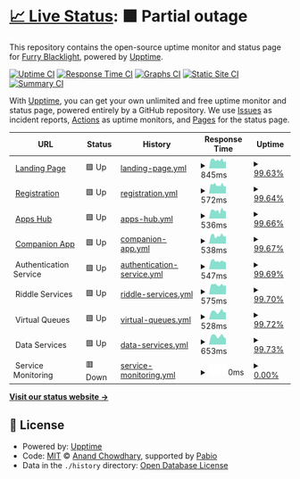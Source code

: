 # [📈 Live Status](https://fblacklight-organization.github.io/status): <!--live status--> **🟧 Partial outage**

This repository contains the open-source uptime monitor and status page for [Furry Blacklight](https://fblacklight.org), powered by [Upptime](https://github.com/upptime/upptime).

[![Uptime CI](https://github.com/fblacklight-organization/status/workflows/Uptime%20CI/badge.svg)](https://github.com/fblacklight-organization/status/actions?query=workflow%3A%22Uptime+CI%22)
[![Response Time CI](https://github.com/fblacklight-organization/status/workflows/Response%20Time%20CI/badge.svg)](https://github.com/fblacklight-organization/status/actions?query=workflow%3A%22Response+Time+CI%22)
[![Graphs CI](https://github.com/fblacklight-organization/status/workflows/Graphs%20CI/badge.svg)](https://github.com/fblacklight-organization/status/actions?query=workflow%3A%22Graphs+CI%22)
[![Static Site CI](https://github.com/fblacklight-organization/status/workflows/Static%20Site%20CI/badge.svg)](https://github.com/fblacklight-organization/status/actions?query=workflow%3A%22Static+Site+CI%22)
[![Summary CI](https://github.com/fblacklight-organization/status/workflows/Summary%20CI/badge.svg)](https://github.com/fblacklight-organization/status/actions?query=workflow%3A%22Summary+CI%22)

With [Upptime](https://upptime.js.org), you can get your own unlimited and free uptime monitor and status page, powered entirely by a GitHub repository. We use [Issues](https://github.com/fblacklight-organization/status/issues) as incident reports, [Actions](https://github.com/fblacklight-organization/status/actions) as uptime monitors, and [Pages](https://fblacklight-organization.github.io/status) for the status page.

<!--start: status pages-->
<!-- This summary is generated by Upptime (https://github.com/upptime/upptime) -->
<!-- Do not edit this manually, your changes will be overwritten -->
<!-- prettier-ignore -->
| URL | Status | History | Response Time | Uptime |
| --- | ------ | ------- | ------------- | ------ |
| <img alt="" src="https://icons.duckduckgo.com/ip3/www.fblacklight.org.ico" height="13"> [Landing Page](https://www.fblacklight.org/en) | 🟩 Up | [landing-page.yml](https://github.com/fblacklight-organization/status/commits/HEAD/history/landing-page.yml) | <details><summary><img alt="Response time graph" src="./graphs/landing-page/response-time-week.png" height="20"> 845ms</summary><br><a href="https://status.fblacklight.org/history/landing-page"><img alt="Response time 711" src="https://img.shields.io/endpoint?url=https%3A%2F%2Fraw.githubusercontent.com%2Ffblacklight-organization%2Fstatus%2FHEAD%2Fapi%2Flanding-page%2Fresponse-time.json"></a><br><a href="https://status.fblacklight.org/history/landing-page"><img alt="24-hour response time 793" src="https://img.shields.io/endpoint?url=https%3A%2F%2Fraw.githubusercontent.com%2Ffblacklight-organization%2Fstatus%2FHEAD%2Fapi%2Flanding-page%2Fresponse-time-day.json"></a><br><a href="https://status.fblacklight.org/history/landing-page"><img alt="7-day response time 845" src="https://img.shields.io/endpoint?url=https%3A%2F%2Fraw.githubusercontent.com%2Ffblacklight-organization%2Fstatus%2FHEAD%2Fapi%2Flanding-page%2Fresponse-time-week.json"></a><br><a href="https://status.fblacklight.org/history/landing-page"><img alt="30-day response time 802" src="https://img.shields.io/endpoint?url=https%3A%2F%2Fraw.githubusercontent.com%2Ffblacklight-organization%2Fstatus%2FHEAD%2Fapi%2Flanding-page%2Fresponse-time-month.json"></a><br><a href="https://status.fblacklight.org/history/landing-page"><img alt="1-year response time 711" src="https://img.shields.io/endpoint?url=https%3A%2F%2Fraw.githubusercontent.com%2Ffblacklight-organization%2Fstatus%2FHEAD%2Fapi%2Flanding-page%2Fresponse-time-year.json"></a></details> | <details><summary><a href="https://status.fblacklight.org/history/landing-page">99.63%</a></summary><a href="https://status.fblacklight.org/history/landing-page"><img alt="All-time uptime 54.98%" src="https://img.shields.io/endpoint?url=https%3A%2F%2Fraw.githubusercontent.com%2Ffblacklight-organization%2Fstatus%2FHEAD%2Fapi%2Flanding-page%2Fuptime.json"></a><br><a href="https://status.fblacklight.org/history/landing-page"><img alt="24-hour uptime 100.00%" src="https://img.shields.io/endpoint?url=https%3A%2F%2Fraw.githubusercontent.com%2Ffblacklight-organization%2Fstatus%2FHEAD%2Fapi%2Flanding-page%2Fuptime-day.json"></a><br><a href="https://status.fblacklight.org/history/landing-page"><img alt="7-day uptime 99.63%" src="https://img.shields.io/endpoint?url=https%3A%2F%2Fraw.githubusercontent.com%2Ffblacklight-organization%2Fstatus%2FHEAD%2Fapi%2Flanding-page%2Fuptime-week.json"></a><br><a href="https://status.fblacklight.org/history/landing-page"><img alt="30-day uptime 99.91%" src="https://img.shields.io/endpoint?url=https%3A%2F%2Fraw.githubusercontent.com%2Ffblacklight-organization%2Fstatus%2FHEAD%2Fapi%2Flanding-page%2Fuptime-month.json"></a><br><a href="https://status.fblacklight.org/history/landing-page"><img alt="1-year uptime 54.98%" src="https://img.shields.io/endpoint?url=https%3A%2F%2Fraw.githubusercontent.com%2Ffblacklight-organization%2Fstatus%2FHEAD%2Fapi%2Flanding-page%2Fuptime-year.json"></a></details>
| <img alt="" src="https://icons.duckduckgo.com/ip3/registration.fblacklight.org.ico" height="13"> [Registration](https://registration.fblacklight.org) | 🟩 Up | [registration.yml](https://github.com/fblacklight-organization/status/commits/HEAD/history/registration.yml) | <details><summary><img alt="Response time graph" src="./graphs/registration/response-time-week.png" height="20"> 572ms</summary><br><a href="https://status.fblacklight.org/history/registration"><img alt="Response time 534" src="https://img.shields.io/endpoint?url=https%3A%2F%2Fraw.githubusercontent.com%2Ffblacklight-organization%2Fstatus%2FHEAD%2Fapi%2Fregistration%2Fresponse-time.json"></a><br><a href="https://status.fblacklight.org/history/registration"><img alt="24-hour response time 531" src="https://img.shields.io/endpoint?url=https%3A%2F%2Fraw.githubusercontent.com%2Ffblacklight-organization%2Fstatus%2FHEAD%2Fapi%2Fregistration%2Fresponse-time-day.json"></a><br><a href="https://status.fblacklight.org/history/registration"><img alt="7-day response time 572" src="https://img.shields.io/endpoint?url=https%3A%2F%2Fraw.githubusercontent.com%2Ffblacklight-organization%2Fstatus%2FHEAD%2Fapi%2Fregistration%2Fresponse-time-week.json"></a><br><a href="https://status.fblacklight.org/history/registration"><img alt="30-day response time 636" src="https://img.shields.io/endpoint?url=https%3A%2F%2Fraw.githubusercontent.com%2Ffblacklight-organization%2Fstatus%2FHEAD%2Fapi%2Fregistration%2Fresponse-time-month.json"></a><br><a href="https://status.fblacklight.org/history/registration"><img alt="1-year response time 534" src="https://img.shields.io/endpoint?url=https%3A%2F%2Fraw.githubusercontent.com%2Ffblacklight-organization%2Fstatus%2FHEAD%2Fapi%2Fregistration%2Fresponse-time-year.json"></a></details> | <details><summary><a href="https://status.fblacklight.org/history/registration">99.64%</a></summary><a href="https://status.fblacklight.org/history/registration"><img alt="All-time uptime 93.50%" src="https://img.shields.io/endpoint?url=https%3A%2F%2Fraw.githubusercontent.com%2Ffblacklight-organization%2Fstatus%2FHEAD%2Fapi%2Fregistration%2Fuptime.json"></a><br><a href="https://status.fblacklight.org/history/registration"><img alt="24-hour uptime 100.00%" src="https://img.shields.io/endpoint?url=https%3A%2F%2Fraw.githubusercontent.com%2Ffblacklight-organization%2Fstatus%2FHEAD%2Fapi%2Fregistration%2Fuptime-day.json"></a><br><a href="https://status.fblacklight.org/history/registration"><img alt="7-day uptime 99.64%" src="https://img.shields.io/endpoint?url=https%3A%2F%2Fraw.githubusercontent.com%2Ffblacklight-organization%2Fstatus%2FHEAD%2Fapi%2Fregistration%2Fuptime-week.json"></a><br><a href="https://status.fblacklight.org/history/registration"><img alt="30-day uptime 87.21%" src="https://img.shields.io/endpoint?url=https%3A%2F%2Fraw.githubusercontent.com%2Ffblacklight-organization%2Fstatus%2FHEAD%2Fapi%2Fregistration%2Fuptime-month.json"></a><br><a href="https://status.fblacklight.org/history/registration"><img alt="1-year uptime 93.50%" src="https://img.shields.io/endpoint?url=https%3A%2F%2Fraw.githubusercontent.com%2Ffblacklight-organization%2Fstatus%2FHEAD%2Fapi%2Fregistration%2Fuptime-year.json"></a></details>
| <img alt="" src="https://icons.duckduckgo.com/ip3/apps.fblacklight.org.ico" height="13"> [Apps Hub](https://apps.fblacklight.org) | 🟩 Up | [apps-hub.yml](https://github.com/fblacklight-organization/status/commits/HEAD/history/apps-hub.yml) | <details><summary><img alt="Response time graph" src="./graphs/apps-hub/response-time-week.png" height="20"> 536ms</summary><br><a href="https://status.fblacklight.org/history/apps-hub"><img alt="Response time 587" src="https://img.shields.io/endpoint?url=https%3A%2F%2Fraw.githubusercontent.com%2Ffblacklight-organization%2Fstatus%2FHEAD%2Fapi%2Fapps-hub%2Fresponse-time.json"></a><br><a href="https://status.fblacklight.org/history/apps-hub"><img alt="24-hour response time 388" src="https://img.shields.io/endpoint?url=https%3A%2F%2Fraw.githubusercontent.com%2Ffblacklight-organization%2Fstatus%2FHEAD%2Fapi%2Fapps-hub%2Fresponse-time-day.json"></a><br><a href="https://status.fblacklight.org/history/apps-hub"><img alt="7-day response time 536" src="https://img.shields.io/endpoint?url=https%3A%2F%2Fraw.githubusercontent.com%2Ffblacklight-organization%2Fstatus%2FHEAD%2Fapi%2Fapps-hub%2Fresponse-time-week.json"></a><br><a href="https://status.fblacklight.org/history/apps-hub"><img alt="30-day response time 509" src="https://img.shields.io/endpoint?url=https%3A%2F%2Fraw.githubusercontent.com%2Ffblacklight-organization%2Fstatus%2FHEAD%2Fapi%2Fapps-hub%2Fresponse-time-month.json"></a><br><a href="https://status.fblacklight.org/history/apps-hub"><img alt="1-year response time 587" src="https://img.shields.io/endpoint?url=https%3A%2F%2Fraw.githubusercontent.com%2Ffblacklight-organization%2Fstatus%2FHEAD%2Fapi%2Fapps-hub%2Fresponse-time-year.json"></a></details> | <details><summary><a href="https://status.fblacklight.org/history/apps-hub">99.66%</a></summary><a href="https://status.fblacklight.org/history/apps-hub"><img alt="All-time uptime 99.76%" src="https://img.shields.io/endpoint?url=https%3A%2F%2Fraw.githubusercontent.com%2Ffblacklight-organization%2Fstatus%2FHEAD%2Fapi%2Fapps-hub%2Fuptime.json"></a><br><a href="https://status.fblacklight.org/history/apps-hub"><img alt="24-hour uptime 100.00%" src="https://img.shields.io/endpoint?url=https%3A%2F%2Fraw.githubusercontent.com%2Ffblacklight-organization%2Fstatus%2FHEAD%2Fapi%2Fapps-hub%2Fuptime-day.json"></a><br><a href="https://status.fblacklight.org/history/apps-hub"><img alt="7-day uptime 99.66%" src="https://img.shields.io/endpoint?url=https%3A%2F%2Fraw.githubusercontent.com%2Ffblacklight-organization%2Fstatus%2FHEAD%2Fapi%2Fapps-hub%2Fuptime-week.json"></a><br><a href="https://status.fblacklight.org/history/apps-hub"><img alt="30-day uptime 99.92%" src="https://img.shields.io/endpoint?url=https%3A%2F%2Fraw.githubusercontent.com%2Ffblacklight-organization%2Fstatus%2FHEAD%2Fapi%2Fapps-hub%2Fuptime-month.json"></a><br><a href="https://status.fblacklight.org/history/apps-hub"><img alt="1-year uptime 99.76%" src="https://img.shields.io/endpoint?url=https%3A%2F%2Fraw.githubusercontent.com%2Ffblacklight-organization%2Fstatus%2FHEAD%2Fapi%2Fapps-hub%2Fuptime-year.json"></a></details>
| <img alt="" src="https://icons.duckduckgo.com/ip3/companion.fblacklight.org.ico" height="13"> [Companion App](https://companion.fblacklight.org) | 🟩 Up | [companion-app.yml](https://github.com/fblacklight-organization/status/commits/HEAD/history/companion-app.yml) | <details><summary><img alt="Response time graph" src="./graphs/companion-app/response-time-week.png" height="20"> 538ms</summary><br><a href="https://status.fblacklight.org/history/companion-app"><img alt="Response time 486" src="https://img.shields.io/endpoint?url=https%3A%2F%2Fraw.githubusercontent.com%2Ffblacklight-organization%2Fstatus%2FHEAD%2Fapi%2Fcompanion-app%2Fresponse-time.json"></a><br><a href="https://status.fblacklight.org/history/companion-app"><img alt="24-hour response time 516" src="https://img.shields.io/endpoint?url=https%3A%2F%2Fraw.githubusercontent.com%2Ffblacklight-organization%2Fstatus%2FHEAD%2Fapi%2Fcompanion-app%2Fresponse-time-day.json"></a><br><a href="https://status.fblacklight.org/history/companion-app"><img alt="7-day response time 538" src="https://img.shields.io/endpoint?url=https%3A%2F%2Fraw.githubusercontent.com%2Ffblacklight-organization%2Fstatus%2FHEAD%2Fapi%2Fcompanion-app%2Fresponse-time-week.json"></a><br><a href="https://status.fblacklight.org/history/companion-app"><img alt="30-day response time 483" src="https://img.shields.io/endpoint?url=https%3A%2F%2Fraw.githubusercontent.com%2Ffblacklight-organization%2Fstatus%2FHEAD%2Fapi%2Fcompanion-app%2Fresponse-time-month.json"></a><br><a href="https://status.fblacklight.org/history/companion-app"><img alt="1-year response time 486" src="https://img.shields.io/endpoint?url=https%3A%2F%2Fraw.githubusercontent.com%2Ffblacklight-organization%2Fstatus%2FHEAD%2Fapi%2Fcompanion-app%2Fresponse-time-year.json"></a></details> | <details><summary><a href="https://status.fblacklight.org/history/companion-app">99.67%</a></summary><a href="https://status.fblacklight.org/history/companion-app"><img alt="All-time uptime 90.11%" src="https://img.shields.io/endpoint?url=https%3A%2F%2Fraw.githubusercontent.com%2Ffblacklight-organization%2Fstatus%2FHEAD%2Fapi%2Fcompanion-app%2Fuptime.json"></a><br><a href="https://status.fblacklight.org/history/companion-app"><img alt="24-hour uptime 100.00%" src="https://img.shields.io/endpoint?url=https%3A%2F%2Fraw.githubusercontent.com%2Ffblacklight-organization%2Fstatus%2FHEAD%2Fapi%2Fcompanion-app%2Fuptime-day.json"></a><br><a href="https://status.fblacklight.org/history/companion-app"><img alt="7-day uptime 99.67%" src="https://img.shields.io/endpoint?url=https%3A%2F%2Fraw.githubusercontent.com%2Ffblacklight-organization%2Fstatus%2FHEAD%2Fapi%2Fcompanion-app%2Fuptime-week.json"></a><br><a href="https://status.fblacklight.org/history/companion-app"><img alt="30-day uptime 99.92%" src="https://img.shields.io/endpoint?url=https%3A%2F%2Fraw.githubusercontent.com%2Ffblacklight-organization%2Fstatus%2FHEAD%2Fapi%2Fcompanion-app%2Fuptime-month.json"></a><br><a href="https://status.fblacklight.org/history/companion-app"><img alt="1-year uptime 90.11%" src="https://img.shields.io/endpoint?url=https%3A%2F%2Fraw.githubusercontent.com%2Ffblacklight-organization%2Fstatus%2FHEAD%2Fapi%2Fcompanion-app%2Fuptime-year.json"></a></details>
| <img alt="" src="https://icons.duckduckgo.com/ip3/null.ico" height="13"> Authentication Service | 🟩 Up | [authentication-service.yml](https://github.com/fblacklight-organization/status/commits/HEAD/history/authentication-service.yml) | <details><summary><img alt="Response time graph" src="./graphs/authentication-service/response-time-week.png" height="20"> 547ms</summary><br><a href="https://status.fblacklight.org/history/authentication-service"><img alt="Response time 477" src="https://img.shields.io/endpoint?url=https%3A%2F%2Fraw.githubusercontent.com%2Ffblacklight-organization%2Fstatus%2FHEAD%2Fapi%2Fauthentication-service%2Fresponse-time.json"></a><br><a href="https://status.fblacklight.org/history/authentication-service"><img alt="24-hour response time 379" src="https://img.shields.io/endpoint?url=https%3A%2F%2Fraw.githubusercontent.com%2Ffblacklight-organization%2Fstatus%2FHEAD%2Fapi%2Fauthentication-service%2Fresponse-time-day.json"></a><br><a href="https://status.fblacklight.org/history/authentication-service"><img alt="7-day response time 547" src="https://img.shields.io/endpoint?url=https%3A%2F%2Fraw.githubusercontent.com%2Ffblacklight-organization%2Fstatus%2FHEAD%2Fapi%2Fauthentication-service%2Fresponse-time-week.json"></a><br><a href="https://status.fblacklight.org/history/authentication-service"><img alt="30-day response time 530" src="https://img.shields.io/endpoint?url=https%3A%2F%2Fraw.githubusercontent.com%2Ffblacklight-organization%2Fstatus%2FHEAD%2Fapi%2Fauthentication-service%2Fresponse-time-month.json"></a><br><a href="https://status.fblacklight.org/history/authentication-service"><img alt="1-year response time 477" src="https://img.shields.io/endpoint?url=https%3A%2F%2Fraw.githubusercontent.com%2Ffblacklight-organization%2Fstatus%2FHEAD%2Fapi%2Fauthentication-service%2Fresponse-time-year.json"></a></details> | <details><summary><a href="https://status.fblacklight.org/history/authentication-service">99.69%</a></summary><a href="https://status.fblacklight.org/history/authentication-service"><img alt="All-time uptime 99.97%" src="https://img.shields.io/endpoint?url=https%3A%2F%2Fraw.githubusercontent.com%2Ffblacklight-organization%2Fstatus%2FHEAD%2Fapi%2Fauthentication-service%2Fuptime.json"></a><br><a href="https://status.fblacklight.org/history/authentication-service"><img alt="24-hour uptime 100.00%" src="https://img.shields.io/endpoint?url=https%3A%2F%2Fraw.githubusercontent.com%2Ffblacklight-organization%2Fstatus%2FHEAD%2Fapi%2Fauthentication-service%2Fuptime-day.json"></a><br><a href="https://status.fblacklight.org/history/authentication-service"><img alt="7-day uptime 99.69%" src="https://img.shields.io/endpoint?url=https%3A%2F%2Fraw.githubusercontent.com%2Ffblacklight-organization%2Fstatus%2FHEAD%2Fapi%2Fauthentication-service%2Fuptime-week.json"></a><br><a href="https://status.fblacklight.org/history/authentication-service"><img alt="30-day uptime 99.93%" src="https://img.shields.io/endpoint?url=https%3A%2F%2Fraw.githubusercontent.com%2Ffblacklight-organization%2Fstatus%2FHEAD%2Fapi%2Fauthentication-service%2Fuptime-month.json"></a><br><a href="https://status.fblacklight.org/history/authentication-service"><img alt="1-year uptime 99.97%" src="https://img.shields.io/endpoint?url=https%3A%2F%2Fraw.githubusercontent.com%2Ffblacklight-organization%2Fstatus%2FHEAD%2Fapi%2Fauthentication-service%2Fuptime-year.json"></a></details>
| <img alt="" src="https://icons.duckduckgo.com/ip3/null.ico" height="13"> Riddle Services | 🟩 Up | [riddle-services.yml](https://github.com/fblacklight-organization/status/commits/HEAD/history/riddle-services.yml) | <details><summary><img alt="Response time graph" src="./graphs/riddle-services/response-time-week.png" height="20"> 575ms</summary><br><a href="https://status.fblacklight.org/history/riddle-services"><img alt="Response time 475" src="https://img.shields.io/endpoint?url=https%3A%2F%2Fraw.githubusercontent.com%2Ffblacklight-organization%2Fstatus%2FHEAD%2Fapi%2Friddle-services%2Fresponse-time.json"></a><br><a href="https://status.fblacklight.org/history/riddle-services"><img alt="24-hour response time 528" src="https://img.shields.io/endpoint?url=https%3A%2F%2Fraw.githubusercontent.com%2Ffblacklight-organization%2Fstatus%2FHEAD%2Fapi%2Friddle-services%2Fresponse-time-day.json"></a><br><a href="https://status.fblacklight.org/history/riddle-services"><img alt="7-day response time 575" src="https://img.shields.io/endpoint?url=https%3A%2F%2Fraw.githubusercontent.com%2Ffblacklight-organization%2Fstatus%2FHEAD%2Fapi%2Friddle-services%2Fresponse-time-week.json"></a><br><a href="https://status.fblacklight.org/history/riddle-services"><img alt="30-day response time 498" src="https://img.shields.io/endpoint?url=https%3A%2F%2Fraw.githubusercontent.com%2Ffblacklight-organization%2Fstatus%2FHEAD%2Fapi%2Friddle-services%2Fresponse-time-month.json"></a><br><a href="https://status.fblacklight.org/history/riddle-services"><img alt="1-year response time 475" src="https://img.shields.io/endpoint?url=https%3A%2F%2Fraw.githubusercontent.com%2Ffblacklight-organization%2Fstatus%2FHEAD%2Fapi%2Friddle-services%2Fresponse-time-year.json"></a></details> | <details><summary><a href="https://status.fblacklight.org/history/riddle-services">99.70%</a></summary><a href="https://status.fblacklight.org/history/riddle-services"><img alt="All-time uptime 99.92%" src="https://img.shields.io/endpoint?url=https%3A%2F%2Fraw.githubusercontent.com%2Ffblacklight-organization%2Fstatus%2FHEAD%2Fapi%2Friddle-services%2Fuptime.json"></a><br><a href="https://status.fblacklight.org/history/riddle-services"><img alt="24-hour uptime 100.00%" src="https://img.shields.io/endpoint?url=https%3A%2F%2Fraw.githubusercontent.com%2Ffblacklight-organization%2Fstatus%2FHEAD%2Fapi%2Friddle-services%2Fuptime-day.json"></a><br><a href="https://status.fblacklight.org/history/riddle-services"><img alt="7-day uptime 99.70%" src="https://img.shields.io/endpoint?url=https%3A%2F%2Fraw.githubusercontent.com%2Ffblacklight-organization%2Fstatus%2FHEAD%2Fapi%2Friddle-services%2Fuptime-week.json"></a><br><a href="https://status.fblacklight.org/history/riddle-services"><img alt="30-day uptime 99.93%" src="https://img.shields.io/endpoint?url=https%3A%2F%2Fraw.githubusercontent.com%2Ffblacklight-organization%2Fstatus%2FHEAD%2Fapi%2Friddle-services%2Fuptime-month.json"></a><br><a href="https://status.fblacklight.org/history/riddle-services"><img alt="1-year uptime 99.92%" src="https://img.shields.io/endpoint?url=https%3A%2F%2Fraw.githubusercontent.com%2Ffblacklight-organization%2Fstatus%2FHEAD%2Fapi%2Friddle-services%2Fuptime-year.json"></a></details>
| <img alt="" src="https://icons.duckduckgo.com/ip3/null.ico" height="13"> Virtual Queues | 🟩 Up | [virtual-queues.yml](https://github.com/fblacklight-organization/status/commits/HEAD/history/virtual-queues.yml) | <details><summary><img alt="Response time graph" src="./graphs/virtual-queues/response-time-week.png" height="20"> 528ms</summary><br><a href="https://status.fblacklight.org/history/virtual-queues"><img alt="Response time 470" src="https://img.shields.io/endpoint?url=https%3A%2F%2Fraw.githubusercontent.com%2Ffblacklight-organization%2Fstatus%2FHEAD%2Fapi%2Fvirtual-queues%2Fresponse-time.json"></a><br><a href="https://status.fblacklight.org/history/virtual-queues"><img alt="24-hour response time 368" src="https://img.shields.io/endpoint?url=https%3A%2F%2Fraw.githubusercontent.com%2Ffblacklight-organization%2Fstatus%2FHEAD%2Fapi%2Fvirtual-queues%2Fresponse-time-day.json"></a><br><a href="https://status.fblacklight.org/history/virtual-queues"><img alt="7-day response time 528" src="https://img.shields.io/endpoint?url=https%3A%2F%2Fraw.githubusercontent.com%2Ffblacklight-organization%2Fstatus%2FHEAD%2Fapi%2Fvirtual-queues%2Fresponse-time-week.json"></a><br><a href="https://status.fblacklight.org/history/virtual-queues"><img alt="30-day response time 486" src="https://img.shields.io/endpoint?url=https%3A%2F%2Fraw.githubusercontent.com%2Ffblacklight-organization%2Fstatus%2FHEAD%2Fapi%2Fvirtual-queues%2Fresponse-time-month.json"></a><br><a href="https://status.fblacklight.org/history/virtual-queues"><img alt="1-year response time 470" src="https://img.shields.io/endpoint?url=https%3A%2F%2Fraw.githubusercontent.com%2Ffblacklight-organization%2Fstatus%2FHEAD%2Fapi%2Fvirtual-queues%2Fresponse-time-year.json"></a></details> | <details><summary><a href="https://status.fblacklight.org/history/virtual-queues">99.72%</a></summary><a href="https://status.fblacklight.org/history/virtual-queues"><img alt="All-time uptime 94.27%" src="https://img.shields.io/endpoint?url=https%3A%2F%2Fraw.githubusercontent.com%2Ffblacklight-organization%2Fstatus%2FHEAD%2Fapi%2Fvirtual-queues%2Fuptime.json"></a><br><a href="https://status.fblacklight.org/history/virtual-queues"><img alt="24-hour uptime 100.00%" src="https://img.shields.io/endpoint?url=https%3A%2F%2Fraw.githubusercontent.com%2Ffblacklight-organization%2Fstatus%2FHEAD%2Fapi%2Fvirtual-queues%2Fuptime-day.json"></a><br><a href="https://status.fblacklight.org/history/virtual-queues"><img alt="7-day uptime 99.72%" src="https://img.shields.io/endpoint?url=https%3A%2F%2Fraw.githubusercontent.com%2Ffblacklight-organization%2Fstatus%2FHEAD%2Fapi%2Fvirtual-queues%2Fuptime-week.json"></a><br><a href="https://status.fblacklight.org/history/virtual-queues"><img alt="30-day uptime 99.93%" src="https://img.shields.io/endpoint?url=https%3A%2F%2Fraw.githubusercontent.com%2Ffblacklight-organization%2Fstatus%2FHEAD%2Fapi%2Fvirtual-queues%2Fuptime-month.json"></a><br><a href="https://status.fblacklight.org/history/virtual-queues"><img alt="1-year uptime 94.27%" src="https://img.shields.io/endpoint?url=https%3A%2F%2Fraw.githubusercontent.com%2Ffblacklight-organization%2Fstatus%2FHEAD%2Fapi%2Fvirtual-queues%2Fuptime-year.json"></a></details>
| <img alt="" src="https://icons.duckduckgo.com/ip3/null.ico" height="13"> Data Services | 🟩 Up | [data-services.yml](https://github.com/fblacklight-organization/status/commits/HEAD/history/data-services.yml) | <details><summary><img alt="Response time graph" src="./graphs/data-services/response-time-week.png" height="20"> 653ms</summary><br><a href="https://status.fblacklight.org/history/data-services"><img alt="Response time 500" src="https://img.shields.io/endpoint?url=https%3A%2F%2Fraw.githubusercontent.com%2Ffblacklight-organization%2Fstatus%2FHEAD%2Fapi%2Fdata-services%2Fresponse-time.json"></a><br><a href="https://status.fblacklight.org/history/data-services"><img alt="24-hour response time 652" src="https://img.shields.io/endpoint?url=https%3A%2F%2Fraw.githubusercontent.com%2Ffblacklight-organization%2Fstatus%2FHEAD%2Fapi%2Fdata-services%2Fresponse-time-day.json"></a><br><a href="https://status.fblacklight.org/history/data-services"><img alt="7-day response time 653" src="https://img.shields.io/endpoint?url=https%3A%2F%2Fraw.githubusercontent.com%2Ffblacklight-organization%2Fstatus%2FHEAD%2Fapi%2Fdata-services%2Fresponse-time-week.json"></a><br><a href="https://status.fblacklight.org/history/data-services"><img alt="30-day response time 629" src="https://img.shields.io/endpoint?url=https%3A%2F%2Fraw.githubusercontent.com%2Ffblacklight-organization%2Fstatus%2FHEAD%2Fapi%2Fdata-services%2Fresponse-time-month.json"></a><br><a href="https://status.fblacklight.org/history/data-services"><img alt="1-year response time 500" src="https://img.shields.io/endpoint?url=https%3A%2F%2Fraw.githubusercontent.com%2Ffblacklight-organization%2Fstatus%2FHEAD%2Fapi%2Fdata-services%2Fresponse-time-year.json"></a></details> | <details><summary><a href="https://status.fblacklight.org/history/data-services">99.73%</a></summary><a href="https://status.fblacklight.org/history/data-services"><img alt="All-time uptime 99.98%" src="https://img.shields.io/endpoint?url=https%3A%2F%2Fraw.githubusercontent.com%2Ffblacklight-organization%2Fstatus%2FHEAD%2Fapi%2Fdata-services%2Fuptime.json"></a><br><a href="https://status.fblacklight.org/history/data-services"><img alt="24-hour uptime 100.00%" src="https://img.shields.io/endpoint?url=https%3A%2F%2Fraw.githubusercontent.com%2Ffblacklight-organization%2Fstatus%2FHEAD%2Fapi%2Fdata-services%2Fuptime-day.json"></a><br><a href="https://status.fblacklight.org/history/data-services"><img alt="7-day uptime 99.73%" src="https://img.shields.io/endpoint?url=https%3A%2F%2Fraw.githubusercontent.com%2Ffblacklight-organization%2Fstatus%2FHEAD%2Fapi%2Fdata-services%2Fuptime-week.json"></a><br><a href="https://status.fblacklight.org/history/data-services"><img alt="30-day uptime 99.89%" src="https://img.shields.io/endpoint?url=https%3A%2F%2Fraw.githubusercontent.com%2Ffblacklight-organization%2Fstatus%2FHEAD%2Fapi%2Fdata-services%2Fuptime-month.json"></a><br><a href="https://status.fblacklight.org/history/data-services"><img alt="1-year uptime 99.98%" src="https://img.shields.io/endpoint?url=https%3A%2F%2Fraw.githubusercontent.com%2Ffblacklight-organization%2Fstatus%2FHEAD%2Fapi%2Fdata-services%2Fuptime-year.json"></a></details>
| <img alt="" src="https://icons.duckduckgo.com/ip3/null.ico" height="13"> Service Monitoring | 🟥 Down | [service-monitoring.yml](https://github.com/fblacklight-organization/status/commits/HEAD/history/service-monitoring.yml) | <details><summary><img alt="Response time graph" src="./graphs/service-monitoring/response-time-week.png" height="20"> 0ms</summary><br><a href="https://status.fblacklight.org/history/service-monitoring"><img alt="Response time 485" src="https://img.shields.io/endpoint?url=https%3A%2F%2Fraw.githubusercontent.com%2Ffblacklight-organization%2Fstatus%2FHEAD%2Fapi%2Fservice-monitoring%2Fresponse-time.json"></a><br><a href="https://status.fblacklight.org/history/service-monitoring"><img alt="24-hour response time 0" src="https://img.shields.io/endpoint?url=https%3A%2F%2Fraw.githubusercontent.com%2Ffblacklight-organization%2Fstatus%2FHEAD%2Fapi%2Fservice-monitoring%2Fresponse-time-day.json"></a><br><a href="https://status.fblacklight.org/history/service-monitoring"><img alt="7-day response time 0" src="https://img.shields.io/endpoint?url=https%3A%2F%2Fraw.githubusercontent.com%2Ffblacklight-organization%2Fstatus%2FHEAD%2Fapi%2Fservice-monitoring%2Fresponse-time-week.json"></a><br><a href="https://status.fblacklight.org/history/service-monitoring"><img alt="30-day response time 0" src="https://img.shields.io/endpoint?url=https%3A%2F%2Fraw.githubusercontent.com%2Ffblacklight-organization%2Fstatus%2FHEAD%2Fapi%2Fservice-monitoring%2Fresponse-time-month.json"></a><br><a href="https://status.fblacklight.org/history/service-monitoring"><img alt="1-year response time 485" src="https://img.shields.io/endpoint?url=https%3A%2F%2Fraw.githubusercontent.com%2Ffblacklight-organization%2Fstatus%2FHEAD%2Fapi%2Fservice-monitoring%2Fresponse-time-year.json"></a></details> | <details><summary><a href="https://status.fblacklight.org/history/service-monitoring">0.00%</a></summary><a href="https://status.fblacklight.org/history/service-monitoring"><img alt="All-time uptime 21.01%" src="https://img.shields.io/endpoint?url=https%3A%2F%2Fraw.githubusercontent.com%2Ffblacklight-organization%2Fstatus%2FHEAD%2Fapi%2Fservice-monitoring%2Fuptime.json"></a><br><a href="https://status.fblacklight.org/history/service-monitoring"><img alt="24-hour uptime 0.00%" src="https://img.shields.io/endpoint?url=https%3A%2F%2Fraw.githubusercontent.com%2Ffblacklight-organization%2Fstatus%2FHEAD%2Fapi%2Fservice-monitoring%2Fuptime-day.json"></a><br><a href="https://status.fblacklight.org/history/service-monitoring"><img alt="7-day uptime 0.00%" src="https://img.shields.io/endpoint?url=https%3A%2F%2Fraw.githubusercontent.com%2Ffblacklight-organization%2Fstatus%2FHEAD%2Fapi%2Fservice-monitoring%2Fuptime-week.json"></a><br><a href="https://status.fblacklight.org/history/service-monitoring"><img alt="30-day uptime 0.00%" src="https://img.shields.io/endpoint?url=https%3A%2F%2Fraw.githubusercontent.com%2Ffblacklight-organization%2Fstatus%2FHEAD%2Fapi%2Fservice-monitoring%2Fuptime-month.json"></a><br><a href="https://status.fblacklight.org/history/service-monitoring"><img alt="1-year uptime 21.01%" src="https://img.shields.io/endpoint?url=https%3A%2F%2Fraw.githubusercontent.com%2Ffblacklight-organization%2Fstatus%2FHEAD%2Fapi%2Fservice-monitoring%2Fuptime-year.json"></a></details>

<!--end: status pages-->

[**Visit our status website →**](https://fblacklight-organization.github.io/status)

## 📄 License

- Powered by: [Upptime](https://github.com/upptime/upptime)
- Code: [MIT](./LICENSE) © [Anand Chowdhary](https://anandchowdhary.com), supported by [Pabio](https://pabio.com)
- Data in the `./history` directory: [Open Database License](https://opendatacommons.org/licenses/odbl/1-0/)
